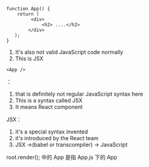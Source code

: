
```
function App() {
    return (
         <div>
             <h2> ....</h2>
        </div>
   );
}
```

1. It's also not valid JavaScript code normally
2. This is JSX


```
<App />
```

<App />：
1. that is definitely not regular JavaScript syntax here
2. This is a syntax called JSX
3. It means React component

  

JSX：
1. it's a special syntax invented
2. it's introduced by the React team
3. JSX ->(babel or transcompiler) -> JavaScript



root.render(<App />); 中的 App 是指 App.js 下的 App
